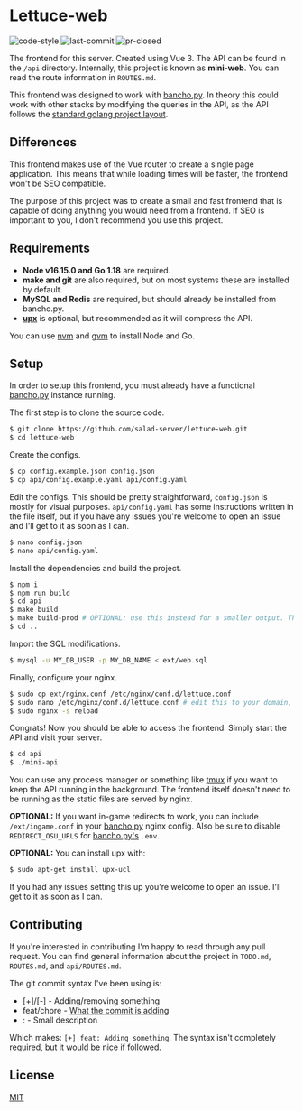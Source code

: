 # Lettuce-web

![code-style](https://img.shields.io/badge/code_style-prettier-ff69b4.svg) ![last-commit](https://img.shields.io/github/last-commit/salad-server/lettuce-web) ![pr-closed](https://img.shields.io/github/issues-pr-closed/salad-server/lettuce-web)

The frontend for this server. Created using Vue 3. The API can be found in the `/api` directory. Internally, this project is known as **mini-web**. You can read the route information in `ROUTES.md`.

This frontend was designed to work with [bancho.py](https://github.com/osuAkatsuki/bancho.py). In theory this could work with other stacks by modifying the queries in the API, as the API follows the [standard golang project layout](https://github.com/golang-standards/project-layout).

## Differences

This frontend makes use of the Vue router to create a single page application. This means that while loading times will be faster, the frontend won't be SEO compatible.

The purpose of this project was to create a small and fast frontend that is capable of doing anything you would need from a frontend. If SEO is important to you, I don't recommend you use this project.

## Requirements
-   **Node v16.15.0 and Go 1.18** are required.
-   **make and git** are also required, but on most systems these are installed by default.
-   **MySQL and Redis** are required, but should already be installed from bancho.py.
-   **[upx](https://upx.github.io/)** is optional, but recommended as it will compress the API.

You can use [nvm](https://github.com/nvm-sh/nvm) and [gvm](https://github.com/moovweb/gvm) to install Node and Go.


## Setup

In order to setup this frontend, you must already have a functional [bancho.py](https://github.com/osuAkatsuki/bancho.py) instance running.

The first step is to clone the source code.

```sh
$ git clone https://github.com/salad-server/lettuce-web.git
$ cd lettuce-web
```

Create the configs.

```sh
$ cp config.example.json config.json
$ cp api/config.example.yaml api/config.yaml
```

Edit the configs. This should be pretty straightforward, `config.json` is mostly for visual purposes. `api/config.yaml` has some instructions written in the file itself, but if you have any issues you're welcome to open an issue and I'll get to it as soon as I can.

```sh
$ nano config.json
$ nano api/config.yaml
```

Install the dependencies and build the project.

```sh
$ npm i
$ npm run build
$ cd api
$ make build
$ make build-prod # OPTIONAL: use this instead for a smaller output. This requires upx to be installed.
$ cd ..
```

Import the SQL modifications.

```sh
$ mysql -u MY_DB_USER -p MY_DB_NAME < ext/web.sql
```

Finally, configure your nginx.

```sh
$ sudo cp ext/nginx.conf /etc/nginx/conf.d/lettuce.conf
$ sudo nano /etc/nginx/conf.d/lettuce.conf # edit this to your domain, certs, etc...
$ sudo nginx -s reload
```

Congrats! Now you should be able to access the frontend. Simply start the API and visit your server.

```sh
$ cd api
$ ./mini-api
```

You can use any process manager or something like [tmux](https://github.com/tmux/tmux) if you want to keep the API running in the background. The frontend itself doesn't need to be running as the static files are served by nginx.

**OPTIONAL:** If you want in-game redirects to work, you can include `/ext/ingame.conf` in your [bancho.py](https://github.com/osuAkatsuki/bancho.py) nginx config. Also be sure to disable `REDIRECT_OSU_URLS` for [bancho.py's](https://github.com/osuAkatsuki/bancho.py) `.env`.

**OPTIONAL:** You can install upx with:
```sh
$ sudo apt-get install upx-ucl
```

If you had any issues setting this up you're welcome to open an issue. I'll get to it as soon as I can.

## Contributing

If you're interested in contributing I'm happy to read through any pull request. You can find general information about the project in `TODO.md`, `ROUTES.md`, and `api/ROUTES.md`.

The git commit syntax I've been using is:

-   [+]/[-] - Adding/removing something
-   feat/chore - [What the commit is adding](https://gist.github.com/Cyan903/9ea365980a9beae85092a20ce2910886)
-   : - Small description

Which makes: `[+] feat: Adding something`. The syntax isn't completely required, but it would be nice if followed.

## License

  [MIT](LICENSE)
